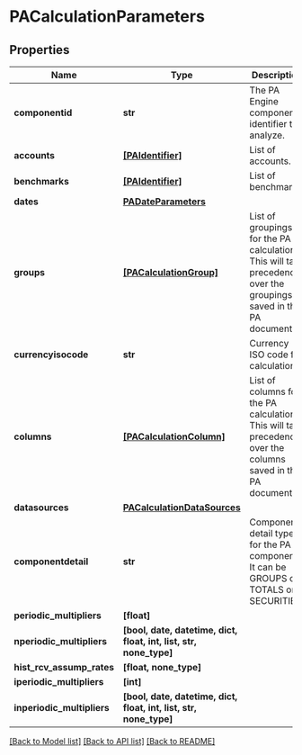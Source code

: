 # PACalculationParameters


## Properties
Name | Type | Description | Notes
------------ | ------------- | ------------- | -------------
**componentid** | **str** | The PA Engine component identifier to analyze. | 
**accounts** | [**[PAIdentifier]**](PAIdentifier.md) | List of accounts. | [optional] 
**benchmarks** | [**[PAIdentifier]**](PAIdentifier.md) | List of benchmarks. | [optional] 
**dates** | [**PADateParameters**](PADateParameters.md) |  | [optional] 
**groups** | [**[PACalculationGroup]**](PACalculationGroup.md) | List of groupings for the PA calculation. This will take precedence over the groupings saved in the PA document. | [optional] 
**currencyisocode** | **str** | Currency ISO code for calculation. | [optional] 
**columns** | [**[PACalculationColumn]**](PACalculationColumn.md) | List of columns for the PA calculation. This will take precedence over the columns saved in the PA document. | [optional] 
**datasources** | [**PACalculationDataSources**](PACalculationDataSources.md) |  | [optional] 
**componentdetail** | **str** | Component detail type for the PA component. It can be GROUPS or TOTALS or SECURITIES. | [optional] 
**periodic_multipliers** | **[float]** |  | [optional] 
**nperiodic_multipliers** | **[bool, date, datetime, dict, float, int, list, str, none_type]** |  | [optional] 
**hist_rcv_assump_rates** | **[float, none_type]** |  | [optional] 
**iperiodic_multipliers** | **[int]** |  | [optional] 
**inperiodic_multipliers** | **[bool, date, datetime, dict, float, int, list, str, none_type]** |  | [optional] 

[[Back to Model list]](../README.md#documentation-for-models) [[Back to API list]](../README.md#documentation-for-api-endpoints) [[Back to README]](../README.md)


